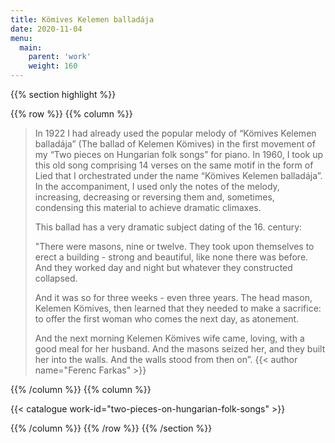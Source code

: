 ```yaml
---
title: Kömives Kelemen balladája
date: 2020-11-04
menu:
  main:
    parent: 'work'
    weight: 160
---
```


{{% section highlight %}}

{{% row %}}
{{% column %}}

> In 1922 I had already used the popular melody of “Kömives Kelemen balladája” (The ballad of Kelemen 
> Kömives) in the first movement of my “Two pieces on Hungarian folk songs” for piano. In 1960, I took 
> up this old song comprising 14 verses on the same motif in the form of Lied that I orchestrated under 
> the name “Kömives Kelemen balladája”. In the accompaniment, I used only the notes of the melody, 
> increasing, decreasing or reversing them and, sometimes, condensing this material to achieve dramatic 
> climaxes.
>
> This ballad has a very dramatic subject dating of the 16. century:
>
> "There were masons, nine or twelve. They took upon themselves to erect a building - strong and 
> beautiful, like none there was before. And they worked day and night but whatever they constructed 
> collapsed.
>
> And it was so for three weeks - even three years. The head mason, Kelemen  Kömives, then learned that
> they needed to make a sacrifice: to offer the first woman who comes the next day, as atonement.
> 
> And the next morning Kelemen Kömives wife came, loving, with a good meal for her husband. And the 
> masons seized her, and they built her into the walls. And the walls stood from then on”.
> {{< author name="Ferenc Farkas" >}}

{{% /column %}}
{{% column %}}


{{< catalogue work-id="two-pieces-on-hungarian-folk-songs" >}}

{{% /column %}}
{{% /row %}}
{{% /section %}}